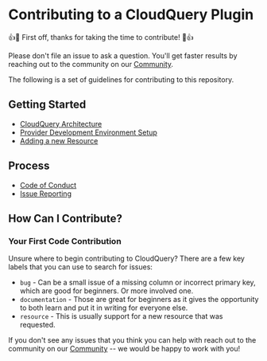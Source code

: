 # Contributing to a CloudQuery Plugin

:+1::tada: First off, thanks for taking the time to contribute! :tada::+1:

Please don't file an issue to ask a question. You'll get faster results by reaching out to the community on our [Community](https://community.cloudquery.io).

The following is a set of guidelines for contributing to this repository.

## Getting Started
* [CloudQuery Architecture](https://www.cloudquery.io/docs/developers/architecture)
* [Provider Development Environment Setup](../contributing/development_environment.md)
* [Adding a new Resource](../contributing/adding_a_new_resource.md)

## Process
* [Code of Conduct](https://github.com/cloudquery/.github/blob/main/CODE_OF_CONDUCT.md)
* [Issue Reporting](https://github.com/cloudquery/.github/blob/main/issue_reporting.md)


## How Can I Contribute?

### Your First Code Contribution

Unsure where to begin contributing to CloudQuery? There are a few key labels that you can use to search for issues:

* `bug` - Can be a small issue of a missing column or incorrect primary key, which are good for beginners. Or more involved one.
* `documentation` - Those are great for beginners as it gives the opportunity to both learn and put it in writing for everyone else.
* `resource` - This is usually support for a new resource that was requested.

If you don't see any issues that you think you can help with reach out to the community on our [Community](https://community.cloudquery.io) -- we would be happy to work with you!
